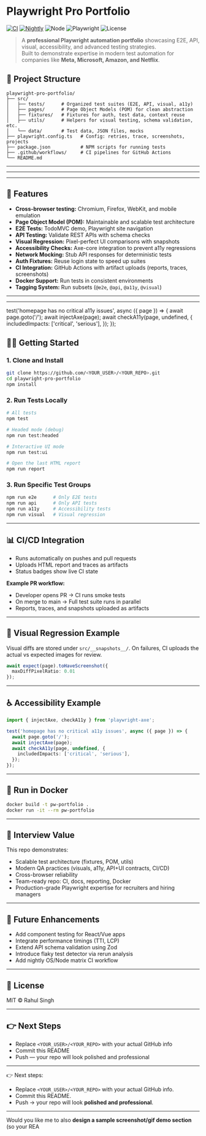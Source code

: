 # Playwright Pro Portfolio

[![CI](https://github.com/01rahulsingh86/playwright-pro-portfolio/actions/workflows/ci.yml/badge.svg)](https://github.com/01rahulsingh86/playwright-pro-portfolio/actions/workflows/ci.yml)
[![Nightly](https://github.com/01rahulsingh86/playwright-pro-portfolio/actions/workflows/nightly.yml/badge.svg)](https://github.com/01rahulsingh86/playwright-pro-portfolio/actions/workflows/nightly.yml)
![Node](https://img.shields.io/badge/node-20+-brightgreen)
![Playwright](https://img.shields.io/npm/v/%40playwright/test?label=playwright)
![License](https://img.shields.io/badge/license-MIT-informational)

> A **professional Playwright automation portfolio** showcasing E2E, API, visual, accessibility, and advanced testing strategies.  
> Built to demonstrate expertise in modern test automation for companies like **Meta, Microsoft, Amazon, and Netflix**.


## 📂 Project Structure

```
playwright-pro-portfolio/
├── src/
│   ├── tests/      # Organized test suites (E2E, API, visual, a11y)
│   ├── pages/      # Page Object Models (POM) for clean abstraction
│   ├── fixtures/   # Fixtures for auth, test data, context reuse
│   ├── utils/      # Helpers for visual testing, schema validation, etc.
│   └── data/       # Test data, JSON files, mocks
├── playwright.config.ts   # Config: retries, trace, screenshots, projects
├── package.json           # NPM scripts for running tests
├── .github/workflows/     # CI pipelines for GitHub Actions
└── README.md
```

---


---


---
## 🚀 Features

- **Cross-browser testing:** Chromium, Firefox, WebKit, and mobile emulation
- **Page Object Model (POM):** Maintainable and scalable test architecture
- **E2E Tests:** TodoMVC demo, Playwright site navigation
- **API Testing:** Validate REST APIs with schema checks
- **Visual Regression:** Pixel-perfect UI comparisons with snapshots
- **Accessibility Checks:** Axe-core integration to prevent a11y regressions
- **Network Mocking:** Stub API responses for deterministic tests
- **Auth Fixtures:** Reuse login state to speed up suites
- **CI Integration:** GitHub Actions with artifact uploads (reports, traces, screenshots)
- **Docker Support:** Run tests in consistent environments
- **Tagging System:** Run subsets (`@e2e`, `@api`, `@a11y`, `@visual`)

---

---

test('homepage has no critical a11y issues', async ({ page }) => {
  await page.goto('/');
  await injectAxe(page);
  await checkA11y(page, undefined, {
    includedImpacts: ['critical', 'serious'],
  });
});
## 🧑‍💻 Getting Started

### 1. Clone and Install

```bash
git clone https://github.com/<YOUR_USER>/<YOUR_REPO>.git
cd playwright-pro-portfolio
npm install
```

### 2. Run Tests Locally

```bash
# All tests
npm test

# Headed mode (debug)
npm run test:headed

# Interactive UI mode
npm run test:ui

# Open the last HTML report
npm run report
```

### 3. Run Specific Test Groups

```bash
npm run e2e      # Only E2E tests
npm run api      # Only API tests
npm run a11y     # Accessibility tests
npm run visual   # Visual regression
```

---

## 📊 CI/CD Integration

- Runs automatically on pushes and pull requests
- Uploads HTML report and traces as artifacts
- Status badges show live CI state

**Example PR workflow:**
- Developer opens PR → CI runs smoke tests
- On merge to main → Full test suite runs in parallel
- Reports, traces, and snapshots uploaded as artifacts

---

## 📸 Visual Regression Example

Visual diffs are stored under `src/__snapshots__/`.
On failures, CI uploads the actual vs expected images for review.

```typescript
await expect(page).toHaveScreenshot({
  maxDiffPixelRatio: 0.01
});
```

---

## ♿ Accessibility Example

```typescript
import { injectAxe, checkA11y } from 'playwright-axe';

test('homepage has no critical a11y issues', async ({ page }) => {
  await page.goto('/');
  await injectAxe(page);
  await checkA11y(page, undefined, {
    includedImpacts: ['critical', 'serious'],
  });
});
```

---

## 🐳 Run in Docker

```bash
docker build -t pw-portfolio .
docker run -it --rm pw-portfolio
```

---

## 🎯 Interview Value

This repo demonstrates:

- Scalable test architecture (fixtures, POM, utils)
- Modern QA practices (visuals, a11y, API+UI contracts, CI/CD)
- Cross-browser reliability
- Team-ready repo: CI, docs, reporting, Docker
- Production-grade Playwright expertise for recruiters and hiring managers

---

## 🔮 Future Enhancements

- Add component testing for React/Vue apps
- Integrate performance timings (TTI, LCP)
- Extend API schema validation using Zod
- Introduce flaky test detector via rerun analysis
- Add nightly OS/Node matrix CI workflow

---

## 📜 License

MIT © Rahul Singh

---

## 👉 Next Steps

- Replace `<YOUR_USER>/<YOUR_REPO>` with your actual GitHub info
- Commit this README
- Push — your repo will look polished and professional

---

👉 Next steps:
- Replace `<YOUR_USER>/<YOUR_REPO>` with your actual GitHub info.  
- Commit this README.  
- Push → your repo will look **polished and professional**.

---

Would you like me to also **design a sample screenshot/gif demo section** (so your REA